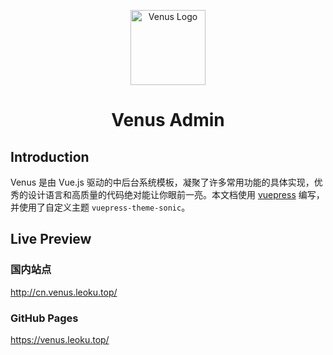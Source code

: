 <p align="center">
  <a
    href="https://venus.leoku.top/"
    target="_blank"
    rel="noopener noreferrer">
    <img
      width="120"
      src="https://gitee.com/chinesee/images/raw/master/magic/venus-logo.png"
      alt="Venus Logo">
  </a>
</p>

<h1 align="center">Venus Admin</h1>

## Introduction

Venus 是由 Vue.js 驱动的中后台系统模板，凝聚了许多常用功能的具体实现，优秀的设计语言和高质量的代码绝对能让你眼前一亮。本文档使用 [vuepress](https://vuepress.vuejs.org/zh/) 编写，并使用了自定义主题 `vuepress-theme-sonic`。


## Live Preview

### 国内站点
http://cn.venus.leoku.top/

### GitHub Pages
https://venus.leoku.top/
